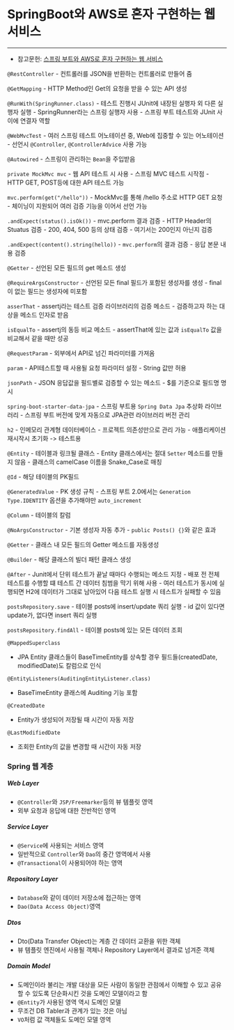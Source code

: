 # SpringBoot와 AWS로 혼자 구현하는 웹 서비스
---
- 참고문헌: [스프링 부트와 AWS로 혼자 구현하는 웹 서비스](http://www.kyobobook.co.kr/product/detailViewKor.laf?ejkGb=KOR&mallGb=KOR&barcode=9788965402602&orderClick=LEa&Kc=)

`@RestController`
    - 컨트롤러를 JSON을 반환하는 컨트롤러로 만들어 줌

`@GetMapping`
    - HTTP Method인 Get의 요청을 받을 수 있는 API 생성

`@RunWith(SpringRunner.class)`
    - 테스트 진행시 JUnit에 내장된 실행자 외 다른 실행자 실행
    - SpringRunner라는 스프링 실행자 사용
    - 스프링 부트 테스트와 JUnit 사이에 연결자 역할

`@WebMvcTest`
    - 여러 스프링 테스트 어노테이션 중, Web에 집중할 수 있는 어노테이션
    - 선언시 `@Controller`, `@ControllerAdvice` 사용 가능

`@Autowired`
    - 스프링이 관리하는 `Bean`을 주입받음

`private MockMvc mvc`
    - 웹 API 테스트 시 사용
    - 스프링 MVC 테스트 시작점
    - HTTP GET, POST등에 대한 API 테스트 가능

`mvc.perform(get("/hello"))`
    - MockMvc를 통해 /hello 주소로 HTTP GET 요청
    - 체이닝이 지원되어 여러 검증 기능을 이어서 선언 가능

`.andExpect(status().isOk())`
    - mvc.perform 결과 검증
    - HTTP Header의 Stuatus 검증
    - 200, 404, 500 등의 상태 검증
    - 여기서는 200인지 아닌지 검증

`.andExpect(content().string(hello))`
    - `mvc.perform`의 결과 검증
    - 응답 본문 내용 검증

`@Getter`
    - 선언된 모든 필드의 get 메소드 생성

`@RequireArgsConstructor`
    - 선언된 모든 final 필드가 포함된 생성자를 생성
    - final이 없는 필드는 생성자에 미포함

`asserThat`
    - assertj라는 테스트 검증 라이브러리의 검증 메소드
    - 검증하고자 하는 대상을 메소드 인자로 받음

`isEqualTo`
    - assertj의 동등 비교 메소드
    - assertThat에 있는 값과 `isEqualTo` 값을 비교해서 같을 때만 성공

`@RequestParam`
    - 외부에서 API로 넘긴 파라미터를 가져옴

`param`
    - API테스트할 때 사용될 요청 파라미터 설정
    - String 값만 허용

`jsonPath`
    - JSON 응답값을 필드별로 검증할 수 있는 메소드
    - $를 기준으로 필드명 명시 

`spring-boot-starter-data-jpa`
    - 스프링 부트용 `Spring Data Jpa` 추상화 라이브러리
    - 스프링 부트 버전에 맞게 자동으로 JPA관련 라이브러리 버전 관리

`h2`
    - 인메모리 관계형 데이터베이스
    - 프로젝트 의존성만으로 관리 가능
    - 애플리케이션 재시작시 초기화 -> 테스트용

`@Entity`
    - 테이블과 링크될 클래스
    - Entity 클래스에서는 절대 `Setter` 메소드를 만들지 않음
    - 클래스의 camelCase 이름을 Snake_Case로 매칭

`@Id`
    - 해당 테이블의 PK필드

`@GeneratedValue`
    - PK 생성 규칙
    - 스프링 부트 2.0에서는 `Generation Type.IDENTITY` 옵션을 추가해야만 `auto_increment`

`@Column`
    - 테이블의 칼럼

`@NoArgsConstructor`
    - 기본 생성자 자동 추가
    - `public Posts() {}`와 같은 효과

`@Getter`
    - 클래스 내 모든 필드의 Getter 메소드를 자동생성

`@Builder`
    - 해당 클래스의 빌더 패턴 클래스 생성

`@After`
    - Junit에서 단위 테스트가 끝날 때마다 수행되는 메소드 지정
    - 배포 전 전체 테스트를 수행할 떄 테스트 간 데이터 침범을 막기 위해 사용
    - 여러 테스트가 동시에 실행되면 H2에 데이터가 그대로 남아있어 다음 테스트 실행 시 테스트가 실패할 수 있음

`postsRepository.save`
    - 테이블 posts에 insert/update 쿼리 실행
    - id 값이 있다면 update가, 없다면 insert 쿼리 실행

`postsRepository.findAll`
    - 테이블 posts에 있는 모든 데이터 조회

`@MappedSuperclass`
- JPA Entity 클래스들이 BaseTimeEntity를 상속할 경우 필드들(createdDate, modifiedDate)도 칼럼으로 인식

`@EntityListeners(AuditingEntityListener.class)`
- BaseTimeEntity 클래스에 Auditing 기능 포함

`@CreatedDate`
- Entity가 생성되어 저장될 때 시간이 자동 저장

`@LastModifiedDate`
- 조회한 Entity의 값을 변경할 때 시간이 자동 저장

### Spring 웹 계층

##### __Web Layer__
- `@Controller`와 `JSP/Freemarker`등의 뷰 템플릿 영역
- 외부 요청과 응답에 대한 전반적인 영역

##### __Service Layer__
- `@Service`에 사용되는 서비스 영역
- 일반적으로 `Controller`와 `Dao`의 중간 영역에서 사용
- `@Transactional`이 사용되어야 하는 영역

##### __Repository Layer__
- `Database`와 같이 데이터 저장소에 접근하는 영역
- `Dao(Data Access Object)`영역

##### __Dtos__
- Dto(Data Transfer Object)는 계층 간 데이터 교환을 위한 객체
- 뷰 템플릿 엔진에서 사용될 객체나 Repository Layer에서 결과로 넘겨준 객체

##### __Domain Model__
- 도메인이라 불리는 개발 대상을 모든 사람이 동일한 관점에서 이해할 수 있고 공유할 수 있도록 단순화시킨 것을 도메인 모델이라고 함
- `@Entity`가 사용된 영역 역시 도메인 모델
- 무조건 DB Tabler과 관계가 있는 것은 아님
- `VO`처럼 값 객체들도 도메인 모델 영역